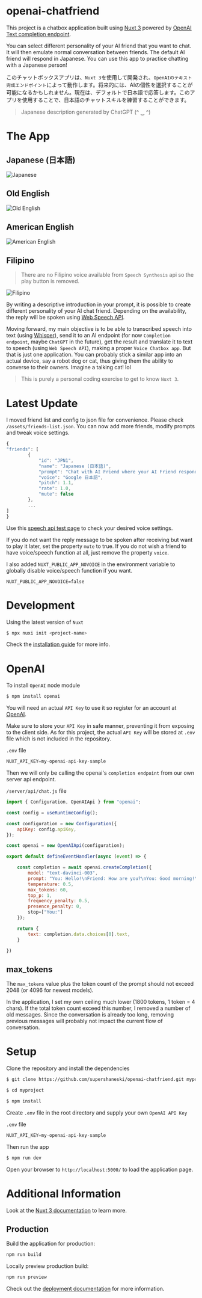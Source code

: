 openai-chatfriend
=======

This project is a chatbox application built using [Nuxt 3](https://nuxt.com/v3) powered by [OpenAI Text completion endpoint](https://beta.openai.com/docs/guides/completion).

You can select different personality of your AI friend that you want to chat. It will then emulate normal conversation between friends. The default AI friend will respond in Japanese. You can use this app to practice chatting with a Japanese person!

このチャットボックスアプリは、`Nuxt 3`を使用して開発され、`OpenAIのテキスト完成エンドポイント`によって動作します。将来的には、AIの個性を選択することが可能になるかもしれません。現在は、デフォルトで日本語で応答します。このアプリを使用することで、日本語のチャットスキルを練習することができます。

> Japanese description generated by ChatGPT (^ ‿ ^)


# The App

## Japanese (日本語)
![Japanese](./docs/screenshot1.png)

## Old English
![Old English](./docs/screenshot2.png)

## American English
![American English](./docs/screenshot3.png)

## Filipino

> There are no Filipino voice available from `Speech Synthesis` api so the play button is removed.

![Filipino](./docs/screenshot4.png)

By writing a descriptive introduction in your prompt, it is possible to create different personality of your AI chat friend. Depending on the availability, the reply will be spoken using [Web Speech API](https://developer.mozilla.org/en-US/docs/Web/API/Web_Speech_API).

Moving forward, my main objective is to be able to transcribed speech into text (using [Whisper](https://openai.com/blog/whisper/)), send it to an AI endpoint (for now `Completion endpoint`, maybe `ChatGPT` in the future), get the result and translate it to text to speech (using `Web Speech API`), making a proper `Voice Chatbox app`. But that is just one application. You can probably stick a similar app into an actual device, say a robot dog or cat, thus giving them the ability to converse to their owners. Imagine a talking cat! lol

> This is purely a personal coding exercise to get to know `Nuxt 3`.

# Latest Update

I moved friend list and config to json file for convenience. Please check `/assets/friends-list.json`.
You can now add more friends, modify prompts and tweak voice settings.

```javascript
{
"friends": [
        { 
            "id": "JPN1",
            "name": "Japanese (日本語)",
            "prompt": "Chat with AI Friend where your AI Friend respond in cheerful, young lady, Japanese.\n\n",
            "voice": "Google 日本語",
            "pitch": 1.1,
            "rate": 1.0,
            "mute": false
        },
        ...
]
}
```

Use this [speech api test page](https://mdn.github.io/dom-examples/web-speech-api/speak-easy-synthesis/) to check your desired voice settings.

If you do not want the reply message to be spoken after receiving but want to play it later, set the property `mute` to true.
If you do not wish a friend to have voice/speech function at all, just remove the property `voice`.

I also added `NUXT_PUBLIC_APP_NOVOICE` in the environment variable to globally disable voice/speech function if you want.

```
NUXT_PUBLIC_APP_NOVOICE=false
```

# Development

Using the latest version of `Nuxt`

```sh
$ npx nuxi init <project-name>
```

Check the [installation guide](https://nuxt.com/docs/getting-started/installation) for more info.


# OpenAI

To install `OpenAI` node module

```sh
$ npm install openai
```

You will need an actual `API Key` to use it so register for an account at [OpenAI](https://openai.com/api/).

Make sure to store your `API Key` in safe manner, preventing it from exposing to the client side.
As for this project, the actual `API Key` will be stored at `.env` file which is not included in the repository.

`.env` file
```javascript
NUXT_API_KEY=my-openai-api-key-sample
```

Then we will only be calling the openai's `completion endpoint` from our own server api endpoint.

`/server/api/chat.js` file
```javascript
import { Configuration, OpenAIApi } from "openai";

const config = useRuntimeConfig();

const configuration = new Configuration({
    apiKey: config.apiKey,
});

const openai = new OpenAIApi(configuration);

export default defineEventHandler(async (event) => {

    const completion = await openai.createCompletion({
        model: "text-davinci-003",
        prompt: "You: Hello!\nFriend: How are you?\nYou: Good morning!\nFriend:",
        temperature: 0.5,
        max_tokens: 60,
        top_p: 1,
        frequency_penalty: 0.5,
        presence_penalty: 0,
        stop=["You:"]
    });

    return {
        text: completion.data.choices[0].text,
    }

})
```

## max_tokens

The `max_tokens` value plus the token count of the prompt should not exceed 2048 (or 4096 for newest models).

In the application, I set my own ceiling much lower (1800 tokens, 1 token = 4 chars).
If the total token count exceed this number, I removed a number of old messages.
Since the conversation is already too long, removing previous messages will probably not impact the current flow of conversation.


# Setup

Clone the repository and install the dependencies

```sh
$ git clone https://github.com/supershaneski/openai-chatfriend.git myproject

$ cd myproject

$ npm install
```

Create `.env` file in the root directory and supply your own `OpenAI API Key`

`.env` file
```javascript
NUXT_API_KEY=my-openai-api-key-sample
```

Then run the app

```sh
$ npm run dev
```

Open your browser to `http://localhost:5000/` to load the application page.


# Additional Information

Look at the [Nuxt 3 documentation](https://nuxt.com/docs/getting-started/introduction) to learn more.

## Production

Build the application for production:

```bash
npm run build
```

Locally preview production build:

```bash
npm run preview
```

Check out the [deployment documentation](https://nuxt.com/docs/getting-started/deployment) for more information.
